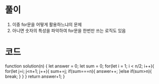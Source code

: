 # 풀이

1. 이중 for문을 어떻게 활용하느냐의 문제
2. 아니면 숫자의 특성을 파악하여 for문을 한번만 쓰는 로직도 있음

# 코드

function solution(n) {
let answer = 0;
let sum = 0;
for(let i = 1; i < n/2; i++){
for(let j=i; j<n+1; j++){
sum+=j;
if(sum===n){ answer++;
}else if(sum>n){ break;
}
}
}
return answer+1;
}

```js

```
